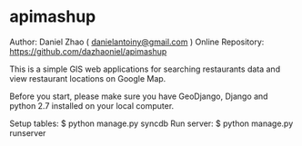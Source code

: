 apimashup
=========

Author: Daniel Zhao ( danielantoiny@gmail.com )
Online Repository: https://github.com/dazhaoniel/apimashup

This is a simple GIS web applications for searching restaurants data and view restaurant locations on Google Map. 

Before you start, please make sure you have GeoDjango, Django and python 2.7 installed on your local computer. 

Setup tables:
$ python manage.py syncdb
Run server:
$ python manage.py runserver


